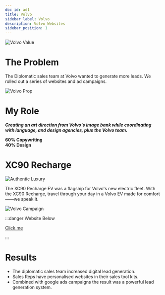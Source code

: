 ```yaml
---
doc id: ad1
title: Volvo
sidebar_label: Volvo
description: Volvo Websites
sidebar_position: 1
---
```


![Volvo Value](/img/Volvo.png)

# The Problem
 
The Diplomatic sales team at Volvo wanted to generate more leads.
We rolled out a series of websites and ad campaigns. 

![Volvo Prop](/img/Volvo3.png)

# My Role 

  ***Creating an art direction from Volvo's image bank while coordinating with language, and design agencies, plus the Volvo team.***

**60% Copywriting**<br />
**40% Design**



# XC90 Recharge

![Authentic Luxury](/img/Volvo1.png)

The XC90 Recharge EV was a flagship for Volvo's new electric fleet. With the XC90 Recharge, travel through your day in a Volvo EV made for comfort——we speak it.

![Volvo Campaign](/img/Volvo2.png)

:::danger Website Below

[Click me](https://diplomatic.volvocars.be/ "View site") 


:::

# Results

- The diplomatic sales team increased digital lead generation. 
- Sales Reps have personalised websites in their sales tool kits. 
- Combined with google ads campaigns the result was a powerful lead generation system. 